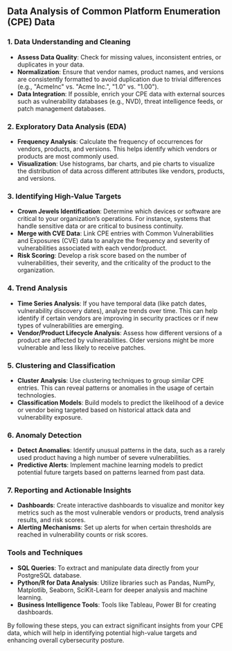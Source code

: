 
## Data Analysis of Common Platform Enumeration (CPE) Data

### 1. **Data Understanding and Cleaning**
- **Assess Data Quality**: Check for missing values, inconsistent entries, or duplicates in your data.
- **Normalization**: Ensure that vendor names, product names, and versions are consistently formatted to avoid duplication due to trivial differences (e.g., "AcmeInc" vs. "Acme Inc.", "1.0" vs. "1.00").
- **Data Integration**: If possible, enrich your CPE data with external sources such as vulnerability databases (e.g., NVD), threat intelligence feeds, or patch management databases.

### 2. **Exploratory Data Analysis (EDA)**
- **Frequency Analysis**: Calculate the frequency of occurrences for vendors, products, and versions. This helps identify which vendors or products are most commonly used.
- **Visualization**: Use histograms, bar charts, and pie charts to visualize the distribution of data across different attributes like vendors, products, and versions.

### 3. **Identifying High-Value Targets**
- **Crown Jewels Identification**: Determine which devices or software are critical to your organization’s operations. For instance, systems that handle sensitive data or are critical to business continuity.
- **Merge with CVE Data**: Link CPE entries with Common Vulnerabilities and Exposures (CVE) data to analyze the frequency and severity of vulnerabilities associated with each vendor/product.
- **Risk Scoring**: Develop a risk score based on the number of vulnerabilities, their severity, and the criticality of the product to the organization.

### 4. **Trend Analysis**
- **Time Series Analysis**: If you have temporal data (like patch dates, vulnerability discovery dates), analyze trends over time. This can help identify if certain vendors are improving in security practices or if new types of vulnerabilities are emerging.
- **Vendor/Product Lifecycle Analysis**: Assess how different versions of a product are affected by vulnerabilities. Older versions might be more vulnerable and less likely to receive patches.

### 5. **Clustering and Classification**
- **Cluster Analysis**: Use clustering techniques to group similar CPE entries. This can reveal patterns or anomalies in the usage of certain technologies.
- **Classification Models**: Build models to predict the likelihood of a device or vendor being targeted based on historical attack data and vulnerability exposure.

### 6. **Anomaly Detection**
- **Detect Anomalies**: Identify unusual patterns in the data, such as a rarely used product having a high number of severe vulnerabilities.
- **Predictive Alerts**: Implement machine learning models to predict potential future targets based on patterns learned from past data.

### 7. **Reporting and Actionable Insights**
- **Dashboards**: Create interactive dashboards to visualize and monitor key metrics such as the most vulnerable vendors or products, trend analysis results, and risk scores.
- **Alerting Mechanisms**: Set up alerts for when certain thresholds are reached in vulnerability counts or risk scores.

### Tools and Techniques
- **SQL Queries**: To extract and manipulate data directly from your PostgreSQL database.
- **Python/R for Data Analysis**: Utilize libraries such as Pandas, NumPy, Matplotlib, Seaborn, SciKit-Learn for deeper analysis and machine learning.
- **Business Intelligence Tools**: Tools like Tableau, Power BI for creating dashboards.

By following these steps, you can extract significant insights from your CPE data, which will help in identifying potential high-value targets and enhancing overall cybersecurity posture.
